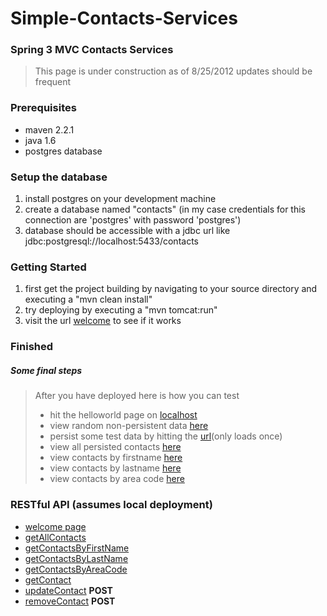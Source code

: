 # Simple-Contacts-Services

### Spring 3 MVC Contacts Services

> This page is under construction as of 8/25/2012
> updates should be frequent

### Prerequisites
* maven 2.2.1
* java 1.6
* postgres database

### Setup the database
1. install postgres on your development machine
2. create a database named "contacts" (in my case credentials for this connection are 'postgres' with password 'postgres')
3. database should be accessible with a jdbc url like jdbc:postgresql://localhost:5433/contacts

### Getting Started
1. first get the project building by navigating to your source directory and executing a "mvn clean install"
2. try deploying by executing a "mvn tomcat:run"
3. visit the url [welcome](http://localhost:8080/contacts-service/welcome) to see if it works

### Finished
##### Some final steps
> After you have deployed here is how you can test
> * hit the helloworld page on [localhost](http://localhost:8080/contacts-service/welcome)
> * view random non-persistent data [here](http://localhost:8080/contacts-service/contact/durpdurp)
> * persist some test data by hitting the [url](http://localhost:8080/contacts-service/contact/test)(only loads once)
> * view all persisted contacts [here](http://localhost:8080/contacts-service/contact/all)
> * view contacts by firstname [here](http://localhost:8080/contacts-service/contact/f/Br)
> * view contacts by lastname [here](http://localhost:8080/contacts-service/contact/l/Z)
> * view contacts by area code [here](http://localhost:8080/contacts-service/contact/ac/415)

### RESTful API (assumes local deployment)
* [welcome page](http://localhost:8080/contacts-service/welcome)
* [getAllContacts](http://localhost:8080/contacts-service/contact/all)
* [getContactsByFirstName](http://localhost:8080/contacts-service/contact/f/$firstName)
* [getContactsByLastName](http://localhost:8080/contacts-service/contact/l/$lastName)
* [getContactsByAreaCode](http://localhost:8080/contacts-service/contact/ac/$areaCode)
* [getContact](http://localhost:8080/contacts-service/contact/id/$id)
* [updateContact](http://localhost:8080/contacts-service/contact) **POST**
* [removeContact](http://localhost:8080/contacts-service/contact/remove) **POST**
